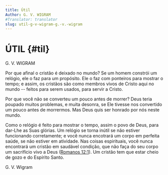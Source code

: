 ```yaml
---
title: Útil
Author: G. V. WIGRAM
#Translator: translator
slug: util-g-v-wigram-g.-v.-wigram
---
```


# ÚTIL {#til}

G. V. WIGRAM

Por que afinal o cristão é deixado no mundo? Se um homem constrói um relógio, ele o faz para um propósito. Ele o faz com ponteiros para mostrar o tempo; e assim, os cristãos são como membros vivos de Cristo aqui no mundo -- feitos para serem usados, para servir a Cristo.

Por que você não se converteu um pouco antes de morrer? Deus teria poupado muitos problemas, e muita desonra, se Ele tivesse nos convertido um pouco antes de morrermos. Mas Deus quis ser honrado por nós neste mundo.

Como o relógio é feito para mostrar o tempo, assim o povo de Deus, para dar-Lhe as Suas glórias. Um relógio se torna inútil se não estiver funcionando corretamente; e você nunca encotrará um corpo em perfeita saúde, se não estiver em atividade. Nas coisas espirituais, você nunca encontrará um cristão em saudável condição, que não faça do seu corpo um sacrifício vivo a Deus ([Romanos 12:1](http://mysword.info/b?r=Rom_12:1)). Um cristão tem que estar cheio de gozo e do Espírito Santo.

G. V. Wigram